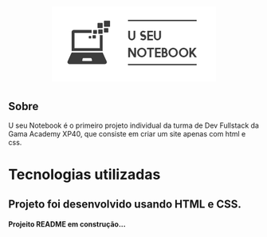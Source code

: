 <h1 align="center">
<img src="img/horizontal_on_white_by_logaster - Copia.png"> </h1
>
<h2> Sobre</h2>
<p> U seu Notebook é o primeiro projeto individual da turma de Dev Fullstack da Gama Academy XP40, que consiste em  criar um site apenas com html e css.

<h1>Tecnologias utilizadas</h1>
<h2>Projeto foi desenvolvido usando HTML e CSS.</h2>

<h4>Projeito README em construção...</h4>